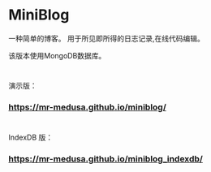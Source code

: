 # MiniBlog

一种简单的博客。 用于所见即所得的日志记录,在线代码编辑。

该版本使用MongoDB数据库。

#

演示版：

### https://mr-medusa.github.io/miniblog/

#

#

IndexDB 版：

### https://mr-medusa.github.io/miniblog_indexdb/

#



#
#
#
#
#
#
#

#































